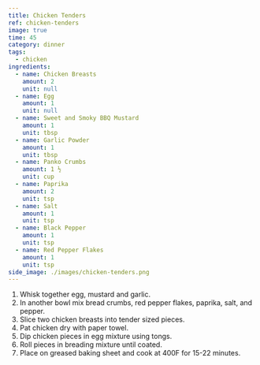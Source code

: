 ```yaml
---
title: Chicken Tenders
ref: chicken-tenders
image: true
time: 45
category: dinner
tags:
  - chicken
ingredients:
  - name: Chicken Breasts
    amount: 2
    unit: null
  - name: Egg
    amount: 1
    unit: null
  - name: Sweet and Smoky BBQ Mustard
    amount: 1
    unit: tbsp
  - name: Garlic Powder
    amount: 1
    unit: tbsp
  - name: Panko Crumbs
    amount: 1 ½
    unit: cup
  - name: Paprika
    amount: 2
    unit: tsp
  - name: Salt
    amount: 1
    unit: tsp
  - name: Black Pepper
    amount: 1
    unit: tsp
  - name: Red Pepper Flakes
    amount: 1
    unit: tsp
side_image: ./images/chicken-tenders.png
---
```

1. Whisk together egg, mustard and garlic.
2. In another bowl mix bread crumbs, red pepper flakes, paprika, salt, and pepper.
3. Slice two chicken breasts into tender sized pieces.
4. Pat chicken dry with paper towel.
5. Dip chicken pieces in egg mixture using tongs.
6. Roll pieces in breading mixture until coated.
7. Place on greased baking sheet and cook at 400F for 15-22 minutes.
